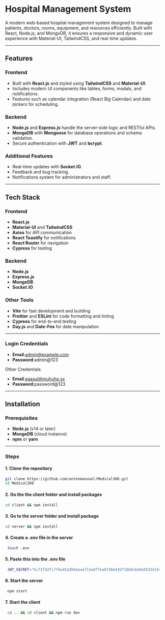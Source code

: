 # Hospital Management System

A modern web-based hospital management system designed to manage patients, doctors, rooms, equipment, and resources efficiently. Built with React, Node.js, and MongoDB, it ensures a responsive and dynamic user experience with Material-UI, TailwindCSS, and real-time updates.

---

## Features

### Frontend
- Built with **React.js** and styled using **TailwindCSS** and **Material-UI**.
- Includes modern UI components like tables, forms, modals, and notifications.
- Features such as calendar integration (React Big Calendar) and date pickers for scheduling.

### Backend
- **Node.js** and **Express.js** handle the server-side logic and RESTful APIs.
- **MongoDB** with **Mongoose** for database operations and schema validation.
- Secure authentication with **JWT** and **bcrypt**.

### Additional Features
- Real-time updates with **Socket.IO**.
- Feedback and bug tracking.
- Notifications system for administrators and staff.

---

## Tech Stack

### Frontend
- **React.js**
- **Material-UI** and **TailwindCSS**
- **Axios** for API communication
- **React Toastify** for notifications
- **React Router** for navigation
- **Cypress** for testing

### Backend
- **Node.js**
- **Express.js**
- **MongoDB**
- **Socket.IO**

### Other Tools
- **Vite** for fast development and building
- **Prettier** and **ESLint** for code formatting and linting
- **Cypress** for end-to-end testing
- **Day.js** and **Date-Fns** for date manipulation

---

### Login Credentials
- **Email**:admin@example.com
- **Password**:admin@123

Other Credentials
- **Email**:agasul@muhuhe.sx
- **Password**:password@123



---

## Installation

### Prerequisites
- **Node.js** (v14 or later)
- **MongoDB** (cloud instance)
- **npm** or **yarn**

---

### Steps

#### 1. **Clone the repository**
   ```bash
   git clone https://github.com/antenmanuuel/Medical360.git
   cd Medical360
   ```
#### 2. **Go the the client folder and install packages**
   ```bash
   cd client && npm install
   ```
#### 3. **Go to the server folder and install package**
   ```bash
   cd server && npm install
   ```
#### 4. **Create a .env file in the server**
   ```bash
    touch .env
   ```
#### 5. **Paste this into the .env file**
   ```bash
    JWT_SECRET="bc73f42fc7f4a452d56eeaaf12edf7ea6728e43d718bdcbebb4532e15c0eb76d"
   ```

#### 6. **Start the server**
   ```bash
    npm start
   ```

#### 7. **Start the client**
   ```bash
    cd .. && cd client && npm run dev
   ```


